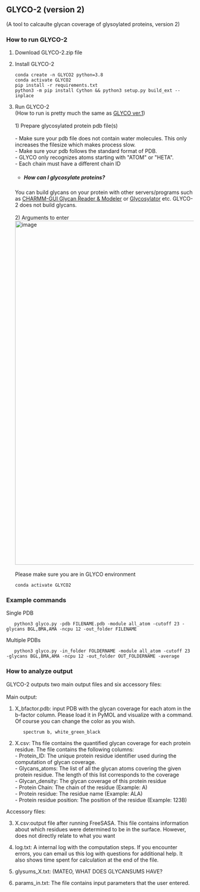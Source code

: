 ## GLYCO-2 (version 2) <br />
(A tool to calcaulte glycan coverage of glysoylated proteins, version 2)

### How to run GLYCO-2

1. Download GLYCO-2.zip file 

2. Install GLYCO-2
       
       conda create -n GLYCO2 python=3.8
       conda activate GLYCO2
       pip install -r requirements.txt
       python3 -m pip install Cython && python3 setup.py build_ext --inplace
   
4. Run GLYCO-2 <br />
(How to run is pretty much the same as [GLYCO ver.1](https://github.com/myungjinlee/GLYCO/blob/main/README.md)) <br /> <br />
        1) Prepare glycosylated protein pdb file(s) <br /> <br />
              - Make sure your pdb file does not contain water molecules. This only increases the filesize which makes process slow. <br />
              - Make sure your pdb follows the standard format of PDB.<br />
                            - GLYCO only recognizes atoms starting with "ATOM" or "HETA".<br />
                            - Each chain must have a different chain ID <br />

    * ##### How can I glycosylate proteins? 
    You can build glycans on your protein with other servers/programs such as [CHARMM-GUI Glycan Reader & Modeler](https://charmm-gui.org/?doc=input/glycan) or [Glycosylator](https://github.com/tlemmin/glycosylator) etc. GLYCO-2 does not build glycans.<br /><br />
        2) Arguments to enter <br />
        <img width="925" alt="image" src="https://github.com/meteosR/GLYCO-2/assets/32939217/68da2c2c-90aa-4b8b-9b0e-88d2cc103cce"><br />
      <br />  Please make sure you are in GLYCO environment<br />
      
       conda activate GLYCO2

### Example commands 
Single PDB<br />

       python3 glyco.py -pdb FILENAME.pdb -module all_atom -cutoff 23 -glycans BGL,BMA,AMA -ncpu 12 -out_folder FILENAME

Multiple PDBs<br />

       python3 glyco.py -in_folder FOLDERNAME -module all_atom -cutoff 23 -glycans BGL,BMA,AMA -ncpu 12 -out_folder OUT_FOLDERNAME -average

### How to analyze output
GLYCO-2 outputs two main output files and six accessory files:<br /><br />
Main output:<br />
  1) X_bfactor.pdb: input PDB with the glycan coverage for each atom in the b-factor column. Please load it in PyMOL and visualize with a command. Of course you can change the color as you wish.<br />
  
            spectrum b, white_green_black 
            
  2) X.csv: Ths file contains the quantified glycan coverage for each protein residue. The file contains the following columns:<br />
    - Protein_ID: The unique protein residue identifier used during the computation of glycan coverage.<br />
    - Glycans_atoms: The list of all the glycan atoms covering the given protein residue. The length of this list corresponds to the coverage<br />
    - Glycan_density: The glycan coverage of this protein residue<br />
    - Protein Chain: The chain of the residue (Example: A)<br />
    - Protein residue: The residue name (Example: ALA)<br />
    - Protein residue position: The position of the residue (Example: 123B)<br />

Accessory files:<br />

  3) X.csv:output file after running FreeSASA. This file contains information about which residues were determined to be in the surface.
However, does not directly relate to what you want<br />

  4) log.txt: A internal log with the computation steps. If you encounter errors, you can email us this log with questions for additional help. It also shows time spent for calculation at the end of the file.<br />
  
  5) glysums_X.txt: (MATEO, WHAT DOES GLYCANSUMS HAVE? <br />
  
  6) params_in.txt: The file contains input parameters that the user entered.<br />

